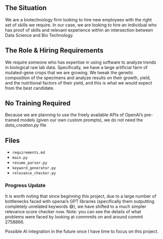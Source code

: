 ## The Situation

We are a biotechnology firm looking to hire new employees with the right set of skills we require. In our case, we are looking to hire an individual who has proof of skills and relevant experience within an intersection between Data Science and Bio Technology.

## The Role & Hiring Requirements

We require someone who has expertise in using software to analyze trends in biological raw lab data. Specifically, we have a large artificial farm of mutated-gene crops that we are growing. We tweak the genetic composition of the specimens and analyze results on their growth, yield, and the nutritional factors of their yield, and this is what we would expect from the best candidate.

## No Training Required

Because we are planning to use the freely available APIs of OpenAI’s pre-trained models (given our own custom prompts), we do not need the *data_creation.py* file

## Files

- `requirements.md`
- `main.py`
- `resume_parser.py`
- `keyword_generator.py`
- `relevance_checker.py`

### Progress Update

It is worth noting that since beginning this project, due to a large number of bottlenecks faced with openai’s GPT libraries (specifically them outputting completely unrelated keywords 😅), we have shifted to a much simpler relevance score checker now. Note: you can see the details of what problems were faced by looking at commmits on and around commit 2758866.

Possible AI integration in the future once I have time to focus on this project.
